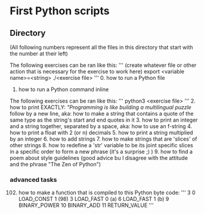 # First Python scripts
## Directory
(All following numbers represent all the files in this directory that start with the number at their left)

The following exercises can be ran like this:
'''
(create whatever file or other action that is necessary for the exercise to work here)
export \<variable name\>=\<string\>
./\<exercise file\>
'''
0. how to run a Python file
1. how to run a Python command inline

The following exercises can be ran like this:
'''
python3 \<exercise file\>
'''
2. how to print EXACTLY: _"Programming is like building a multilingual puzzle_ follow by a new line, aka: how to make a string that contains a quote of the same type as the string's start and end quotes in it
3. how to print an integer and a string together, separated by a space, aka: how to use an f-string
4. how to print a float with 2 (or n) decimals
5. how to print a string multiplied by an integer
6. how to add strings
7. how to make strings that are 'slices' of other strings
8. how to redefine a 'str' variable to be its joint specific slices in a specific order to form a new phrase (it's a surprise ;) )
9. how to find a poem about style guidelines (good advice bu I disagree with the attitude and the phrase "The Zen of Python")

### advanced tasks
102. how to make a function that is compiled to this Python byte code:
'''
  3           0 LOAD\_CONST               1 (98)
              3 LOAD\_FAST                0 (a)
              6 LOAD\_FAST                1 (b)
              9 BINARY\_POWER
             10 BINARY\_ADD
             11 RETURN\_VALUE
'''
